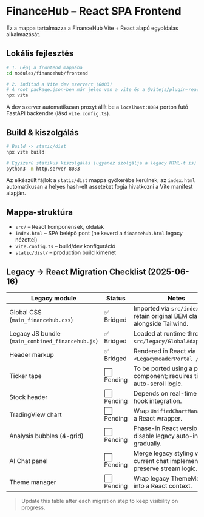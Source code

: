 # FinanceHub – React SPA Frontend

Ez a mappa tartalmazza a FinanceHub Vite + React alapú egyoldalas alkalmazását.

## Lokális fejlesztés

```bash
# 1. Lépj a frontend mappába
cd modules/financehub/frontend

# 2. Indítsd a Vite dev szervert (8083)
# A root package.json-ben már jelen van a vite és a @vitejs/plugin-react-swc devDependency.
npx vite
```

A dev szerver automatikusan proxyt állít be a `localhost:8084` porton futó FastAPI backendre (lásd `vite.config.ts`).

## Build & kiszolgálás

```bash
# Build -> static/dist
npx vite build

# Egyszerű statikus kiszolgálás (ugyanez szolgálja a legacy HTML-t is)
python3 -m http.server 8083
```

Az elkészült fájlok a `static/dist` mappa gyökerébe kerülnek; az `index.html` automatikusan a helyes hash-elt asseteket fogja hivatkozni a Vite manifest alapján.

## Mappa-struktúra

- `src/` – React komponensek, oldalak
- `index.html` – SPA belépő pont (ne keverd a `financehub.html` legacy nézettel)
- `vite.config.ts` – build/dev konfiguráció
- `static/dist/` – production build kimenet 

## Legacy → React Migration Checklist (2025-06-16)

| Legacy module | Status | Notes |
|---------------|--------|-------|
| Global CSS (`main_financehub.css`) | ✅ Bridged | Imported via `src/index.css` to retain original BEM classes alongside Tailwind. |
| Legacy JS bundle (`main_combined_financehub.js`) | ✅ Bridged | Loaded at runtime through `src/legacy/GlobalAdapter.ts`. |
| Header markup | ✅ Bridged | Rendered in React via `<LegacyHeaderPortal />`. |
| Ticker tape | ⬜ Pending | To be ported using a portal component; requires ticker auto-scroll logic. |
| Stock header | ⬜ Pending | Depends on real-time quote hook integration. |
| TradingView chart | ⬜ Pending | Wrap `UnifiedChartManager` in a React wrapper. |
| Analysis bubbles (4-grid) | ⬜ Pending | Phase-in React versions, disable legacy auto-init gradually. |
| AI Chat panel | ⬜ Pending | Merge legacy styling with current chat implementation, preserve stream logic. |
| Theme manager | ⬜ Pending | Wrap legacy ThemeManager into a React context. |

> Update this table after each migration step to keep visibility on progress. 